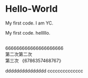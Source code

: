 # Hello-World

My first code.
I am YC.

My first code. helllllo.

<br> 666666666666666666666
<br> 第二次第二次
<br> 第三次
《6786357468767》

ddddddddddddddd
cccccccccccccc
